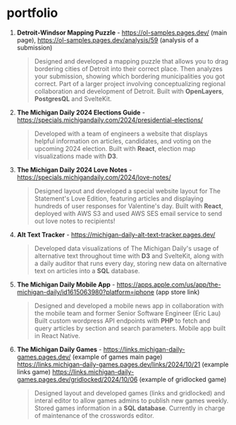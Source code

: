 # portfolio
1. **Detroit-Windsor Mapping Puzzle** - <https://ol-samples.pages.dev/> (main page), <https://ol-samples.pages.dev/analysis/59> (analysis of a submission)
   > Designed and developed a mapping puzzle that allows you to drag bordering cities of Detroit into their correct place. Then analyzes your submission,
   > showing which bordering municipalities you got correct. Part of a larger project involving conceptualizing regional collaboration and development of Detroit.
   > Built with **OpenLayers**, **PostgresQL** and SvelteKit.
1. **The Michigan Daily 2024 Elections Guide** - <https://specials.michigandaily.com/2024/presidential-elections/>
   > Developed with a team of engineers a website that displays helpful information on articles, candidates, and voting on the upcoming 2024 election.
   > Built with **React**, election map visualizations made with **D3**.
1. **The Michigan Daily 2024 Love Notes** - <https://specials.michigandaily.com/2024/love-notes/>
   > Designed layout and developed a special website layout for The Statement's Love Edition, featuring articles and displaying hundreds of user responses for Valentine's day.
   > Built with **React**, deployed with AWS S3 and used AWS SES email service to send out love notes to recipients!
1. **Alt Text Tracker** - <https://michigan-daily-alt-text-tracker.pages.dev/>
   > Developed data visualizations of The Michigan Daily's usage of alternative text throughout time with **D3** and SvelteKit, along with a daily auditor that
   > runs every day, storing new data on alternative text on articles into a **SQL** database.
1. **The Michigan Daily Mobile App** - <https://apps.apple.com/us/app/the-michigan-daily/id1615063980?platform=iphone> (app store link)
   > Designed and developed a mobile news app in collaboration with the mobile team and former Senior Software Engineer (Eric Lau)
   > Built custom wordpress API endpoints with **PHP** to fetch and query articles by section and search parameters. Mobile app built in React Native.
1. **The Michigan Daily Games** - <https://links.michigan-daily-games.pages.dev/> (example of games main page) <https://links.michigan-daily-games.pages.dev/links/2024/10/21> (example links game) <https://links.michigan-daily-games.pages.dev/gridlocked/2024/10/06> (example of gridlocked game)
   > Designed layout and developed games (links and gridlocked) and interal editor to allow games admins to publish new games weekly. Stored games information in a **SQL database**.
   > Currently in charge of maintenance of the crosswords editor.
